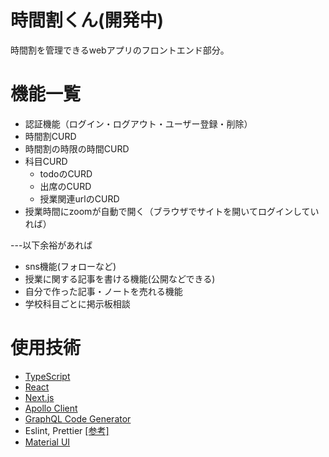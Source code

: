 # 時間割くん(開発中)
時間割を管理できるwebアプリのフロントエンド部分。

# 機能一覧
- 認証機能（ログイン・ログアウト・ユーザー登録・削除）
- 時間割CURD
- 時間割の時限の時間CURD
- 科目CURD
    - todoのCURD
    - 出席のCURD
    - 授業関連urlのCURD
- 授業時間にzoomが自動で開く（ブラウザでサイトを開いてログインしていれば）

---以下余裕があれば

- sns機能(フォローなど)
- 授業に関する記事を書ける機能(公開などできる)
- 自分で作った記事・ノートを売れる機能
- 学校科目ごとに掲示板相談


# 使用技術
- [TypeScript](https://www.typescriptlang.org/)
- [React](https://ja.reactjs.org/)
- [Next.js](https://nextjs.org/)
- [Apollo Client](https://www.apollographql.com/docs/react/)
- [GraphQL Code Generator](https://graphql-code-generator.com/)
- Eslint, Prettier [[参考]](https://dev.to/onygami/eslint-and-prettier-for-react-apps-bonus-next-js-and-typescript-3e46)
- [Material UI](https://material-ui.com/)

